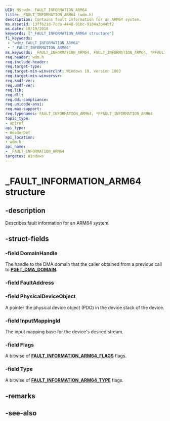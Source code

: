 ```yaml
---
UID: NS:wdm._FAULT_INFORMATION_ARM64
title: _FAULT_INFORMATION_ARM64 (wdm.h)
description: Contains fault information for an ARM64 system. 
ms.assetid: 13ff621d-7cda-4440-91bc-9184a3b44bf2
ms.date: 10/19/2018
keywords: ["_FAULT_INFORMATION_ARM64 structure"]
f1_keywords:
 - "wdm/_FAULT_INFORMATION_ARM64"
 - "_FAULT_INFORMATION_ARM64"
ms.keywords: _FAULT_INFORMATION_ARM64, FAULT_INFORMATION_ARM64, *PFAULT_INFORMATION_ARM64, 
req.header: wdm.h
req.include-header:
req.target-type:
req.target-min-winverclnt: Windows 10, version 1803
req.target-min-winversvr:
req.kmdf-ver:
req.umdf-ver:
req.lib:
req.dll:
req.ddi-compliance:
req.unicode-ansi:
req.max-support:
req.typenames: FAULT_INFORMATION_ARM64, *PFAULT_INFORMATION_ARM64
topic_type: 
- apiref
api_type: 
- HeaderDef
api_location:
- wdm.h
api_name: 
- _FAULT_INFORMATION_ARM64
targetos: Windows
---
```


# _FAULT_INFORMATION_ARM64 structure

## -description
Describes fault information for an ARM64 system.

## -struct-fields

### -field DomainHandle
The handle to the DMA domain that the caller obtained from a previous call to [**PGET_DMA_DOMAIN**](nc-wdm-pget_dma_domain.md).
 
### -field FaultAddress
 
### -field PhysicalDeviceObject
 A pointer the physical device object (PDO) in the device stack of the device.
 
### -field InputMappingId
The input mapping base for the device's desired stream.
 
### -field Flags
A bitwise of [**FAULT_INFORMATION_ARM64_FLAGS**](ns-wdm-_fault_information_arm64_flags.md) flags.
 
### -field Type
A bitwise of [**FAULT_INFORMATION_ARM64_TYPE**](ne-wdm-_fault_information_arm64_type.md) flags.

## -remarks

## -see-also
